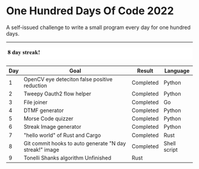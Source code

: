 # One Hundred Days Of Code 2022

A self-issued challenge to write a small program every day for one hundred days.

---
![day_6 project lol](media/streak.jpg)

| Day | Goal                                                    | Result     | Language |
|----|---------------------------------------------------------|------------|----------|
| 1  | OpenCV eye deteciton false positive reduction           | Completed  | Python   |
| 2  | Tweepy Oauth2 flow helper                               | Completed  | Python   |
| 3  | File joiner                                             | Completed  | Go       |
| 4  | DTMF generator                                          | Completed  | Python |
| 5  | Morse Code quizzer                                      | Completed  | Python |
| 6  | Streak Image generator                                  | Completed  | Python |
| 7 | "hello world" of Rust and Cargo                         | Completed  | Rust |
| 8 | Git commit hooks to auto generate "N day streak!" image | Completed  | Shell script |
| 9 | Tonelli Shanks algorithm  Unfinished                    | Rust |





